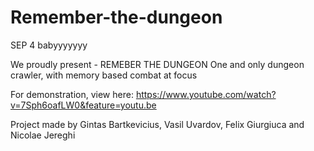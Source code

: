 # Remember-the-dungeon
SEP 4 babyyyyyyy

We proudly present - REMEBER THE DUNGEON
One and only dungeon crawler, with memory based combat at focus

For demonstration, view here: https://www.youtube.com/watch?v=7Sph6oafLW0&feature=youtu.be

Project made by Gintas Bartkevicius, Vasil Uvardov, Felix Giurgiuca and Nicolae Jereghi
